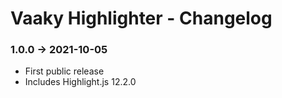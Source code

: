 # Vaaky Highlighter - Changelog

### 1.0.0 &#8594; 2021-10-05

- First public release
- Includes Highlight.js 12.2.0